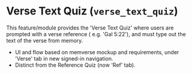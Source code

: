 # Verse Text Quiz (`verse_text_quiz`)

This feature/module provides the 'Verse Text Quiz' where users are prompted with a verse reference (
e.g. 'Gal 5:22'), and must type out the text of the verse from memory.

- UI and flow based on memverse mockup and requirements, under 'Verse' tab in new signed-in
  navigation.
- Distinct from the Reference Quiz (now 'Ref' tab).
